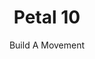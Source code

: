 ---
layout: petal
title: Petal 10
subtitle: Build A Movement 
tagline: Joining hands with others - contributing to an ecosystem of change makers across Scotland
has_children: true
has_toc: true
graphic: ./graphics/petals/Buildamovement-160x160.png
nav_order: 11
---